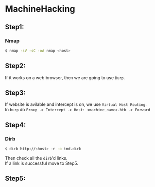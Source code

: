 # MachineHacking
## Step1:
### Nmap 
```sh
$ nmap -sV -sC -oA nmap <host>
```
## Step2:
If it works on a web browser, then we are going to use `Burp`.

## Step3:
If website is avilable and intercept is on, we use `Virtual Host Routing`.  
In `burp` do `Proxy -> Intercept -> Host: <machine_name>.htb -> Forward`

## Step4:
### Dirb
```sh
$ dirb http://<host> -r -o tmd.dirb
```
Then check all the `dirb`'d links.  
If a link is successful move to Step5.

## Step5:
